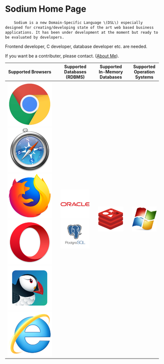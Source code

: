 ﻿---
description: Türkiye'nin İlk Programlama Dili
---

# Sodium Home Page

        Sodium is a new Domain-Specific Language \(DSL\) especially designed for creating/developing state of the art web based business applications. It has been under development at the moment but ready to be evaluated by developers.

Frontend developer, C developer, database developer etc. are needed. 

If you want be a contributer, please contact. ([About Me](about-me.md)).

|  **Supported  Browsers** |  |  Supported  Databases \(RDBMS\) |  |  Supported  In-Memory Databases |  |  Supported  Operation Systems |
| :---: | :--- | :---: | :--- | :---: | :--- | :---: |
|  ![](.gitbook/assets/supported_softwares_chrome.png) ![](.gitbook/assets/supported_softwares_safari.png) ![](.gitbook/assets/supported_softwares_firefox.png) ![](.gitbook/assets/supported_softwares_opera.png) ![](.gitbook/assets/supported_softwares_puffin.png) ![](.gitbook/assets/supported_softwares_internet_explorer.png)  |  |   ![](.gitbook/assets/supported_databases_oracle.png) ![](.gitbook/assets/supported_databases_postgresql.png)  |  | ![](.gitbook/assets/supported_softwares_redis.png)  |  | ![](.gitbook/assets/supported_softwares_windows.png)  |

